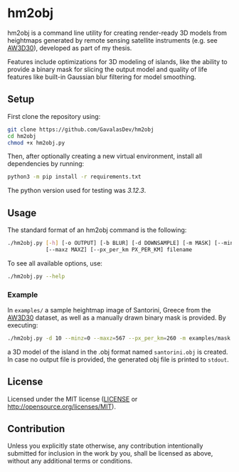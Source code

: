 # hm2obj
hm2obj is a command line utility for creating render-ready 3D models from heightmaps generated by remote sensing satellite instruments (e.g. see [AW3D30](https://www.eorc.jaxa.jp/ALOS/en/dataset/aw3d30/aw3d30_e.htm)), developed as part of my thesis.

Features include optimizations for 3D modeling of islands, like the ability to provide a binary mask for slicing the output model and quality of life features like built-in Gaussian blur filtering for model smoothing.

## Setup
First clone the repository using:
```bash
git clone https://github.com/GavalasDev/hm2obj
cd hm2obj
chmod +x hm2obj.py
```

Then, after optionally creating a new virtual environment, install all dependencies by running:
```bash
python3 -m pip install -r requirements.txt
```

The python version used for testing was *3.12.3*.

## Usage

The standard format of an hm2obj command is the following:
```bash
./hm2obj.py [-h] [-o OUTPUT] [-b BLUR] [-d DOWNSAMPLE] [-m MASK] [--minz MINZ]
            [--maxz MAXZ] [--px_per_km PX_PER_KM] filename
```
To see all available options, use:
```bash
./hm2obj.py --help
```
### Example
In `examples/` a sample heightmap image of Santorini, Greece from the [AW3D30](https://www.eorc.jaxa.jp/ALOS/en/dataset/aw3d30/aw3d30_e.htm) dataset, as well as a manually drawn binary mask is provided. By executing:
```bash
./hm2obj.py -d 10 --minz=0 --maxz=567 --px_per_km=260 -m examples/mask.png -o santorini.obj examples/heightmap.png
```
a 3D model of the island in the .obj format named `santorini.obj` is created. In case no output file is provided, the generated obj file is printed to `stdout`.

## License

Licensed under the MIT license ([LICENSE](LICENSE) or http://opensource.org/licenses/MIT).

## Contribution

Unless you explicitly state otherwise, any contribution intentionally submitted
for inclusion in the work by you, shall be licensed as above, without any additional terms or conditions.